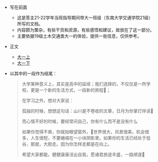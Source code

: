 * 写在前面
  - 这是答主21-22学年当班指导期间带大一班级（东南大学交通学院21级）所写的文档。
  - 内容颇为繁杂，有些干货和资源，有些感悟和建议，故放在了这一部分。
  - 主要依据19级土木交通类大一的体验，提供一些信息，仅供参考。

* 正文
  - [大一上](https://www.yuque.com/liluanke/wnn581/zytli0?singleDoc#%20%E3%80%8A%E6%9C%AA%E6%9D%A5%E6%98%AF%E4%BD%A0%E4%BB%AC%E7%9A%84%E2%80%94%E2%80%94To%206%E7%8F%AD%E3%80%8B)
  - [大一下](https://www.yuque.com/liluanke/wnn581/hggm1d?singleDoc#%20%E3%80%8ATo%20seek,%20to%20seed.%E3%80%8B)

* 以其中的一段作为结尾：
  > 大学某种意义上，其实是高中的延续；我们选择的，不仅仅是一所学校，更是一个新的生活方式，一段新的旅程🏃‍；
  >
  > 在学习之外，想对大家说：
  >
  > 孤独的时候，想想这句话：山川是不卷收的文章，日月为你掌灯伴读📕
  > 
  > 而心情不好的时候，要经常问自己，你有什么而不是没有什么
  > 
  > 如果你觉得不爽，你就抬眼望窗外，🌸世界很大，风景很美，机会很多，人生很短，不要蜷缩在一小块阴影里。如果你的生活已经处于低谷，那就，大胆走。因为你怎样走都是在向上。
  > 
  > 希望大家都能，健健康康活出自我，愿诸君旅途丰盛，一路顺遂🎉


